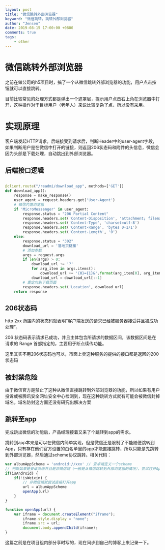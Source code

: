 ```yaml
---
layout: post
title: "微信跳转外部浏览器"
keyword: "微信跳转，跳转外部浏览器"
author: "Jensen"
date: 2019-08-15 17:00:00 +0800
comments: true
tags: 
    - other
---
```


# 微信跳转外部浏览器

之前在做公司的h5项目时，搞了一个从微信跳转外部浏览器的功能，用户点击按钮就可以直接跳转。

目前比较常见的处理方式都是弹出一个遮罩层，提示用户点击右上角在浏览器中打开，这种操作对于目标用户（老年人）来说比较复杂了点，所以没有采用。

# 实现原理

客户端发起HTTP请求，后端接受到请求后，判断Header中的user-agent字段，如果判断用户是在微信中打开的链接，则返回206状态码和附件的头信息，微信会因为头部是下载处理，自动跳出到外部浏览器。

## 后端接口逻辑

```python

@client.route("/readmi/download_app", methods=['GET'])
def download_app():
    response = make_response()
    user_agent = request.headers.get('User-Agent')
    # 微信内置浏览器
    if 'MicroMessenger' in user_agent:
        response.status = "206 Partial Content"
        response.headers.set('Content-Disposition', 'attachment; filename="load.doc"')
        response.headers.set('Content-Type', 'charset=utf-8')
        response.headers.set('Content-Range', 'bytes 0-1/1')
        response.headers.set('Content-Length', '0')
    else:
        response.status = "302"
        download_url = '落地页链接'
        # 添加参数
        args = request.args
        if len(args) > 0:
            download_url += '?'
            for arg_item in args.items():
                download_url += '{0}={1}&'.format(arg_item[0], arg_item[1])
            download_url = download_url[:-1]
        # 重定向到下载页面
        response.headers.set('Location', download_url)
    return response

```

## 206状态码

http 2xx 范围内的状态码就表明“客户端发送的请求已经被服务器接受并且被成功处理”。

206 状态码表示请求已成功，并且主体包含所请求的数据区间，该数据区间是在请求的 Range 首部指定的，主要用于断点续传功能。

这里其实不用206状态码也可以，市面上卖这种服务的提供的接口都是返回的200状态码

## 被封禁危险

由于微信官方是禁止了这种从微信直接跳转到外部浏览器的功能，所以如果有用户投诉或被腾讯安全网址安全中心检测到，现在这种跳转方式就有可能会被微信封掉域名。域名防封这方面还没有研究出解决方案

## 跳转至app

完成跳出微信的功能后，产品经理接着又来了个跳转到app的需求。

跳转到app本来是可以在微信内简单实现，但是微信还是限制了不能随便跳转到App，只有存在他们官方设置的白名单里的app才能直接跳转，所以只能是先跳转到外部浏览器，然后通过scheme协议跳转。相关代码：

```js
var albumAppScheme = 'android://xxx' // 安卓端定义一个scheme
// 判断如果是安卓系统并且是非微信端（一般是从微信跳转到外部浏览器的情况），尝试打开App
if(isAndroid) {
    if(!isWeixin) {
        // 非微信端就尝试直接打开app
        url = albumAppScheme
        openApp(url)
    }
}

function openApp(url) {
    var iframe = document.createElement("iframe");
        iframe.style.display = "none";
        iframe.src = url;
        document.body.appendChild(iframe);
}
```

这篇之前是在项目组内部分享时写的，现在同步到自己的博客上来记录一下。